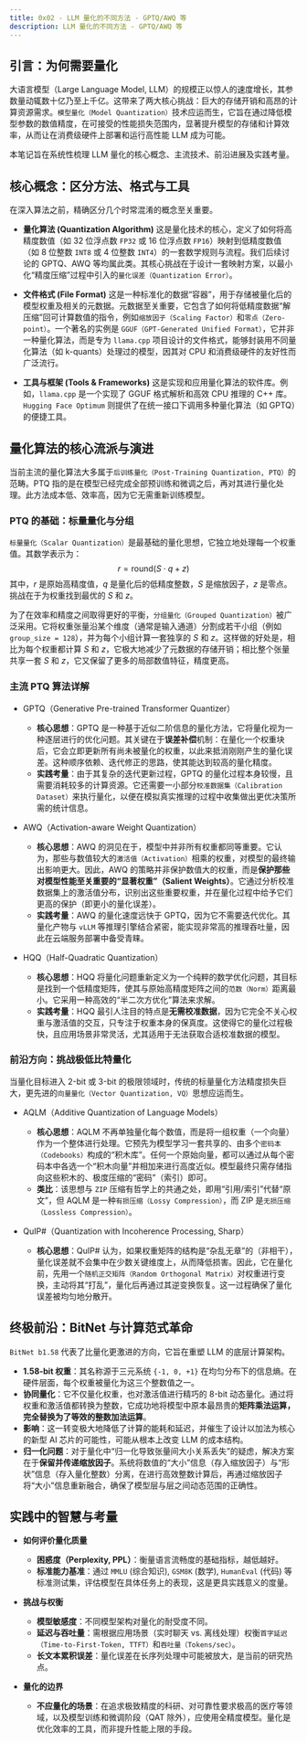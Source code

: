 ```yaml
---
title: 0x02 - LLM 量化的不同方法 - GPTQ/AWQ 等
description: LLM 量化的不同方法 - GPTQ/AWQ 等
---
```



<!-- # 大语言模型量化技术深度探索笔记 -->

## 引言：为何需要量化

大语言模型（Large Language Model, LLM）的规模正以惊人的速度增长，其参数量动辄数十亿乃至上千亿。这带来了两大核心挑战：巨大的存储开销和高昂的计算资源需求。`模型量化（Model Quantization）`技术应运而生，它旨在通过降低模型参数的数值精度，在可接受的性能损失范围内，显著提升模型的存储和计算效率，从而让在消费级硬件上部署和运行高性能 LLM 成为可能。

本笔记旨在系统性梳理 LLM 量化的核心概念、主流技术、前沿进展及实践考量。

## 核心概念：区分方法、格式与工具

在深入算法之前，精确区分几个时常混淆的概念至关重要。

* **量化算法 (Quantization Algorithm)**
    这是量化技术的核心，定义了如何将高精度数值（如 32 位浮点数 `FP32` 或 16 位浮点数 `FP16`）映射到低精度数值（如 8 位整数 `INT8` 或 4 位整数 `INT4`）的一套数学规则与流程。我们后续讨论的 GPTQ、AWQ 等均属此类。其核心挑战在于设计一套映射方案，以最小化“精度压缩”过程中引入的`量化误差（Quantization Error）`。

* **文件格式 (File Format)**
    这是一种标准化的数据“容器”，用于存储被量化后的模型权重及相关的元数据。元数据至关重要，它包含了如何将低精度数据“解压缩”回可计算数值的指令，例如`缩放因子（Scaling Factor）`和`零点（Zero-point）`。一个著名的实例是 `GGUF（GPT-Generated Unified Format）`，它并非一种量化算法，而是专为 `llama.cpp` 项目设计的文件格式，能够封装用不同量化算法（如 k-quants）处理过的模型，因其对 CPU 和消费级硬件的友好性而广泛流行。

* **工具与框架 (Tools & Frameworks)**
    这是实现和应用量化算法的软件库。例如，`llama.cpp` 是一个实现了 GGUF 格式解析和高效 CPU 推理的 C++ 库。`Hugging Face Optimum` 则提供了在统一接口下调用多种量化算法（如 GPTQ）的便捷工具。

## 量化算法的核心流派与演进

当前主流的量化算法大多属于`后训练量化（Post-Training Quantization, PTQ）`的范畴。PTQ 指的是在模型已经完成全部预训练和微调之后，再对其进行量化处理。此方法成本低、效率高，因为它无需重新训练模型。

### PTQ 的基础：标量量化与分组

`标量量化（Scalar Quantization）`是最基础的量化思想，它独立地处理每一个权重值。其数学表示为：
$$r = \text{round}(S \cdot q + z)$$
其中，$r$ 是原始高精度值，$q$ 是量化后的低精度整数，$S$ 是缩放因子，$z$ 是零点。挑战在于为权重找到最优的 $S$ 和 $z$。

为了在效率和精度之间取得更好的平衡，`分组量化（Grouped Quantization）`被广泛采用。它将权重张量沿某个维度（通常是输入通道）分割成若干小组（例如 `group_size = 128`），并为每个小组计算一套独享的 $S$ 和 $z$。这样做的好处是，相比为每个权重都计算 $S$ 和 $z$，它极大地减少了元数据的存储开销；相比整个张量共享一套 $S$ 和 $z$，它又保留了更多的局部数值特征，精度更高。

### 主流 PTQ 算法详解

* GPTQ（Generative Pre-trained Transformer Quantizer）
    * **核心思想**：GPTQ 是一种基于近似二阶信息的量化方法，它将量化视为一种逐层进行的优化问题。其关键在于**误差补偿**机制：在量化一个权重块后，它会立即更新所有尚未被量化的权重，以此来抵消刚刚产生的量化误差。这种顺序依赖、迭代修正的思路，使其能达到较高的量化精度。
    * **实践考量**：由于其复杂的迭代更新过程，GPTQ 的量化过程本身较慢，且需要消耗较多的计算资源。它还需要一小部分`校准数据集（Calibration Dataset）`来执行量化，以便在模拟真实推理的过程中收集做出更优决策所需的统计信息。

* AWQ（Activation-aware Weight Quantization）
    * **核心思想**：AWQ 的洞见在于，模型中并非所有权重都同等重要。它认为，那些与数值较大的`激活值（Activation）`相乘的权重，对模型的最终输出影响更大。因此，AWQ 的策略并非保护数值大的权重，而是**保护那些对模型性能至关重要的“显著权重”（Salient Weights）**。它通过分析校准数据集上的激活值分布，识别出这些重要权重，并在量化过程中给予它们更高的保护（即更小的量化误差）。
    * **实践考量**：AWQ 的量化速度远快于 GPTQ，因为它不需要迭代优化。其量化产物与 `vLLM` 等推理引擎结合紧密，能实现非常高的推理吞吐量，因此在云端服务部署中备受青睐。

* HQQ（Half-Quadratic Quantization）
    * **核心思想**：HQQ 将量化问题重新定义为一个纯粹的数学优化问题，其目标是找到一个低精度矩阵，使其与原始高精度矩阵之间的`范数（Norm）`距离最小。它采用一种高效的“半二次方优化”算法来求解。
    * **实践考量**：HQQ 最引人注目的特点是**无需校准数据**，因为它完全不关心权重与激活值的交互，只专注于权重本身的保真度。这使得它的量化过程极快，且应用场景非常灵活，尤其适用于无法获取合适校准数据的模型。

### 前沿方向：挑战极低比特量化

当量化目标进入 2-bit 或 3-bit 的极限领域时，传统的标量量化方法精度损失巨大，更先进的`向量量化（Vector Quantization, VQ）`思想应运而生。

* AQLM（Additive Quantization of Language Models）
    * **核心思想**：AQLM 不再单独量化每个数值，而是将一组权重（一个向量）作为一个整体进行处理。它预先为模型学习一套共享的、由多个`密码本（Codebooks）`构成的“积木库”。任何一个原始向量，都可以通过从每个密码本中各选一个“积木向量”并相加来进行高度近似。模型最终只需存储指向这些积木的、极度压缩的“密码”（索引）即可。
    * **类比**：该思想与 `ZIP` 压缩有哲学上的共通之处，即用“引用/索引”代替“原文”，但 AQLM 是一种`有损压缩（Lossy Compression）`，而 ZIP 是`无损压缩（Lossless Compression）`。

* QuIP#（Quantization with Incoherence Processing, Sharp）
    * **核心思想**：QuIP# 认为，如果权重矩阵的结构是“杂乱无章”的（非相干），量化误差就不会集中在少数关键维度上，从而降低损害。因此，它在量化前，先用一个`随机正交矩阵（Random Orthogonal Matrix）`对权重进行变换，主动将其“打乱”，量化后再通过其逆变换恢复。这一过程确保了量化误差被均匀地分散开。

## 终极前沿：BitNet 与计算范式革命

`BitNet b1.58` 代表了比量化更激进的方向，它旨在重塑 LLM 的底层计算架构。

* **1.58-bit 权重**：其名称源于三元系统 `{-1, 0, +1}` 在均匀分布下的信息熵。在硬件层面，每个权重被量化为这三个整数值之一。
* **协同量化**：它不仅量化权重，也对激活值进行精巧的 8-bit 动态量化。通过将权重和激活值都转换为整数，它成功地将模型中原本最昂贵的**矩阵乘法运算，完全替换为了等效的整数加法运算**。
* **影响**：这一转变极大地降低了计算的能耗和延迟，并催生了设计以加法为核心的新型 AI 芯片的可能性，可能从根本上改变 LLM 的成本结构。
* **归一化问题**：对于量化中“归一化导致张量间大小关系丢失”的疑虑，解决方案在于**保留并传递缩放因子**。系统将数值的“大小”信息（存入缩放因子）与“形状”信息（存入量化整数）分离，在进行高效整数计算后，再通过缩放因子将“大小”信息重新融合，确保了模型层与层之间动态范围的正确性。

## 实践中的智慧与考量

* **如何评价量化质量**
    * **困惑度（Perplexity, PPL）**：衡量语言流畅度的基础指标，越低越好。
    * **标准能力基准**：通过 `MMLU` (综合知识), `GSM8K` (数学), `HumanEval` (代码) 等标准测试集，评估模型在具体任务上的表现，这是更具实践意义的度量。

* **挑战与权衡**
    * **模型敏感度**：不同模型架构对量化的耐受度不同。
    * **延迟与吞吐量**：需根据应用场景（实时聊天 vs. 离线处理）权衡`首字延迟（Time-to-First-Token, TTFT）`和`吞吐量（Tokens/sec）`。
    * **长文本累积误差**：量化误差在长序列处理中可能被放大，是当前的研究热点。

* **量化的边界**
    * **不应量化的场景**：在追求极致精度的科研、对可靠性要求极高的医疗等领域，以及模型训练和微调阶段（QAT 除外），应使用全精度模型。量化是优化效率的工具，而非提升性能上限的手段。
